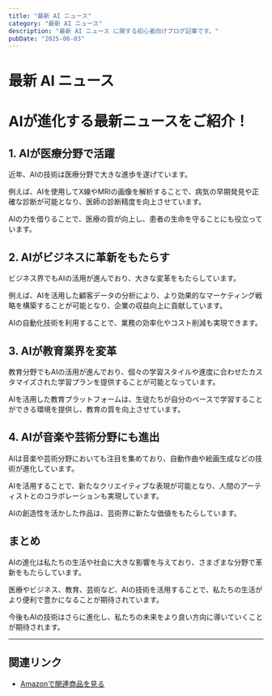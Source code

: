 ```yaml
---
title: "最新 AI ニュース"
category: "最新 AI ニュース"
description: "最新 AI ニュース に関する初心者向けブログ記事です。"
pubDate: "2025-06-03"
---
```


# 最新 AI ニュース

<h1>AIが進化する最新ニュースをご紹介！</h1>

<h2>1. AIが医療分野で活躍</h2>
近年、AIの技術は医療分野で大きな進歩を遂げています。

例えば、AIを使用してX線やMRIの画像を解析することで、病気の早期発見や正確な診断が可能となり、医師の診断精度を向上させています。

AIの力を借りることで、医療の質が向上し、患者の生命を守ることにも役立っています。



<h2>2. AIがビジネスに革新をもたらす</h2>
ビジネス界でもAIの活用が進んでおり、大きな変革をもたらしています。

例えば、AIを活用した顧客データの分析により、より効果的なマーケティング戦略を構築することが可能となり、企業の収益向上に貢献しています。

AIの自動化技術を利用することで、業務の効率化やコスト削減も実現できます。



<h2>3. AIが教育業界を変革</h2>
教育分野でもAIの活用が進んでおり、個々の学習スタイルや進度に合わせたカスタマイズされた学習プランを提供することが可能となっています。

AIを活用した教育プラットフォームは、生徒たちが自分のペースで学習することができる環境を提供し、教育の質を向上させています。



<h2>4. AIが音楽や芸術分野にも進出</h2>
AIは音楽や芸術分野においても注目を集めており、自動作曲や絵画生成などの技術が進化しています。

AIを活用することで、新たなクリエイティブな表現が可能となり、人間のアーティストとのコラボレーションも実現しています。

AIの創造性を活かした作品は、芸術界に新たな価値をもたらしています。



<h2>まとめ</h2>
AIの進化は私たちの生活や社会に大きな影響を与えており、さまざまな分野で革新をもたらしています。

医療やビジネス、教育、芸術など、AIの技術を活用することで、私たちの生活がより便利で豊かになることが期待されています。

今後もAIの技術はさらに進化し、私たちの未来をより良い方向に導いていくことが期待されます。



---

## 関連リンク

- [Amazonで関連商品を見る](https://www.amazon.co.jp/s?k=%E6%9C%80%E6%96%B0+AI+%E3%83%8B%E3%83%A5%E3%83%BC%E3%82%B9&tag=autowritehubai-22)
